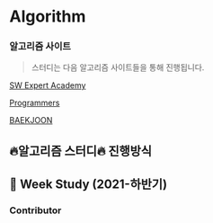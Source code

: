 # Algorithm


### 알고리즘 사이트

> 스터디는 다음 알고리즘 사이트들을 통해 진행됩니다.

[SW Expert Academy](https://swexpertacademy.com/main/main.do)

[Programmers](https://programmers.co.kr/learn/challenges?tab=all_challenges)

[BAEKJOON](https://www.acmicpc.net/)


## :fire:알고리즘 스터디:fire: 진행방식




## 🧠 Week Study (2021-하반기)
### Contributor
